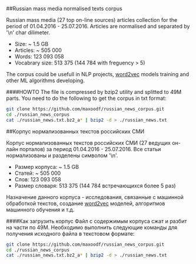 ##Russian mass media normalised texts corpus

Russian mass media (27 top on-line sources) articles collection for the period of 01.04.2016 - 25.07.2016.
Articles are normalised and separated by '\n' char dilimeter.

* Size:           ~ 1.5 GB
* Articles:       ~ 505 000
* Words:          123 093 058
* Vocabrary size: 513 375 (144 784 with freguency > 5)

The corpus could be usefull in NLP projects, [word2vec](https://github.com/maxoodf/word2vec) models training and other ML algorithms developing.

####HOWTO
The file is compressed by bzip2 utility and splitted to 49M parts. You need to do the following to get the corpus in txt format:
```bash
git clone https://github.com/maxoodf/russian_news_corpus.git
cd ./russian_news_corpus
cat ./russian_news.txt.bz2_a* | bzip2 -d > ./russian_news.txt
```

##Корпус нормализованных текстов российских СМИ

Корпус нормализованных текстов российских СМИ (27 ведущих он-лайн порталов) за период 01.04.2016 - 25.07.2016.
Все статьи нормализованы и разделены символом '\n'.

* Размер корпуса: ~ 1.5 GB
* Статей:         ~ 505 000
* Слов:           123 093 058
* Размер словаря: 513 375 (144 784 встречающихся более 5 раз)

Назначение данного корпуса - исследования, связанные с машинной обработкой текстов, создание [word2vec](https://github.com/maxoodf/word2vec) моделей, алгоритмов машинного обучения и т.д.

####Как загрузить корпус
Файл с содержимым корпуса сжат и разбит на части по 49М. Необходимо выполнить следующие команды для получения исходного файла в текстовом формате:
```bash
git clone https://github.com/maxoodf/russian_news_corpus.git
cd ./russian_news_corpus
cat ./russian_news.txt.bz2_a* | bzip2 -d > ./russian_news.txt
```
